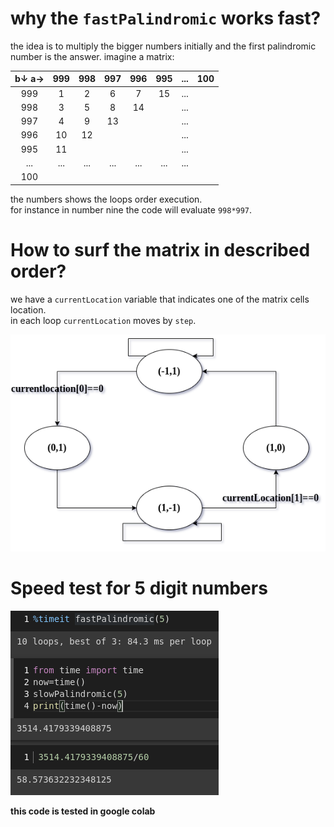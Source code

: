 # why the `fastPalindromic` works fast?
the idea is to multiply the bigger numbers initially and the first palindromic number is the answer.
imagine a matrix:

|b↓ a→| 999 | 998 | 997 | 996 | 995 | ... | 100 |
| :-: | :-: | :-: | :-: | :-: | :-: | :-: | :-: |
| 999 |  1  |  2  |  6  |  7  |  15 | ... |     |
| 998 |  3  |  5  |  8  |  14 |     | ... |     |
| 997 |  4  |  9  |  13 |     |     | ... |     |
| 996 |  10 |  12 |     |     |     | ... |     |
| 995 |  11 |     |     |     |     | ... |     |
| ... | ... | ... | ... | ... | ... | ... |     |
| 100 |     |     |     |     |     |     |     |

the numbers shows the loops order execution.<br>
for instance in number nine the code will evaluate `998*997`.

# How to surf the matrix in described order?
we have a `currentLocation` variable that indicates one of the matrix cells location.<br>
in each loop `currentLocation` moves by `step`.

![stepDiagram](stepDiagram.png)

# Speed test for 5 digit numbers

![SpeedTest](speedTest.png)

**this code is tested in google colab**
